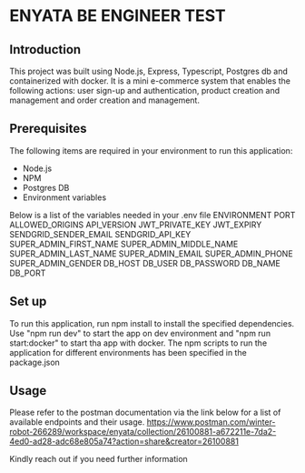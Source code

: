 # ENYATA BE ENGINEER TEST

## Introduction

This project was built using Node.js, Express, Typescript, Postgres db and containerized with docker. It is a mini e-commerce system that enables the following actions: user sign-up and authentication, product creation and management and order creation and management.

## Prerequisites

The following items are required in your environment to run this application:

- Node.js
- NPM
- Postgres DB
- Environment variables

Below is a list of the variables needed in your .env file
    ENVIRONMENT
    PORT
    ALLOWED_ORIGINS
    API_VERSION
    JWT_PRIVATE_KEY
    JWT_EXPIRY
    SENDGRID_SENDER_EMAIL
    SENDGRID_API_KEY
    SUPER_ADMIN_FIRST_NAME
    SUPER_ADMIN_MIDDLE_NAME
    SUPER_ADMIN_LAST_NAME
    SUPER_ADMIN_EMAIL
    SUPER_ADMIN_PHONE
    SUPER_ADMIN_GENDER
    DB_HOST
    DB_USER
    DB_PASSWORD
    DB_NAME
    DB_PORT

## Set up

To run this application, run npm install to install the specified dependencies. Use "npm run dev" to start the app on dev environment and "npm run start:docker" to start tha app with docker. The npm scripts to run the application for different environments has been specified in the package.json

## Usage

Please refer to the postman documentation via the link below for a list of available endpoints and their usage.
https://www.postman.com/winter-robot-266289/workspace/enyata/collection/26100881-a672211e-7da2-4ed0-ad28-adc68e805a74?action=share&creator=26100881

Kindly reach out if you need further information
